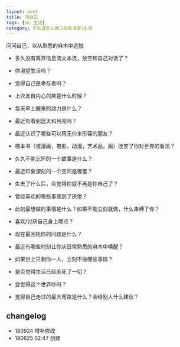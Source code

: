 ```yaml
---
layout: post
title: 问自己
tags: [问，生活]
category: 不知道怎么就正在和渴望|生活
---
```


问问自己，以从熟悉的麻木中逃脱

- 多久没有离开信息流文本流，放空和自己对话了？
- 你渴望生活吗？
- 觉得自己是幸存者吗？
- 上次发自内心的笑是什么时候？
- 每天早上醒来的动力是什么？
- 最近有看到蓝天和月亮吗？
- 最近认识了哪些可以用无价来形容的朋友？

- 哪本书（或漫画，电影，动漫，艺术品，画）改变了你对世界的看法？
- 久久不能忘怀的一个故事是什么？
- 最近印象深刻的一个空间是哪里？
- 失去了什么后，会觉得你就不再是你自己了？
- 曾经喜欢的哪些事感到了厌倦？
- 此刻最想做的事情是什么？如果不能立刻就做，什么束缚了你？     
- 喜欢/讨厌自己身上哪点？

- 现在最困扰你的问题是什么？
- 最近有哪些时刻让你从日常熟悉的麻木中唤醒？
- 如果世上只剩你一人，立刻不做哪些事情？
- 是否觉得生活已经杀死了一切？
- 会觉得这个世界吵吗？
- 觉得自己走过的最大弯路是什么？会给别人什么建议？

## changelog
- 180924 增补修改
- 180625 02:47 创建




